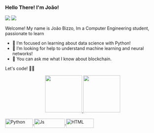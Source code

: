 
### Hello There! I'm João!

<div>

<a href="mailto:brandtjoao7@gmail.com"><img src="https://img.shields.io/badge/-Gmail-%23333?style=for-the-badge&logo=gmail&logoColor=white" target="_blank"></a>
<a href="https://www.linkedin.com/in/joaobizzo" target="_blank"><img src="https://img.shields.io/badge/-LinkedIn-%230077B5?style=for-the-badge&logo=linkedin&logoColor=white" target="_blank"></a>


</div>

Welcome!
My name is João Bizzo, Im a Computer Engineering student, passionate to learn  
- 🌱 I’m focused on learning about data science with Python!
- 🤔 I’m looking for help to understand machine learning and neural networks!
- 💬 You can ask me what I know about blockchain.

Let's code! 👨‍💻 <br>

 
<div align="center">
 <a href="https://linktr.ee/joaobizzo">
 <a href="https://github.com/joaobizzo">
 <img height="120em" src="https://github-readme-stats.vercel.app/api?username=joaobizzo&show_icons=true&theme=dark&include_all_commits=true&count_private=true"/>
 <img height="120em" src="https://github-readme-stats.vercel.app/api/top-langs/?username=joaobizzo&layout=compact&langs_count=7&theme=dark"/>
 
</div>

<div style="display: inline_block"><br>
<img align="center" alt="Python" height="30" width="90" src="https://img.shields.io/badge/Python-14354C?style=for-the-badge&logo=python&logoColor=white">
<img align="center" alt="Js" height="30" width="100" src="https://img.shields.io/badge/JavaScript-F7DF1E?style=for-the-badge&logo=javascript&logoColor=black">
<img align="center" alt="HTML" height="30" width="90" src="https://img.shields.io/badge/HTML5-E34F26?style=for-the-badge&logo=html5&logoColor=white">

</div>






